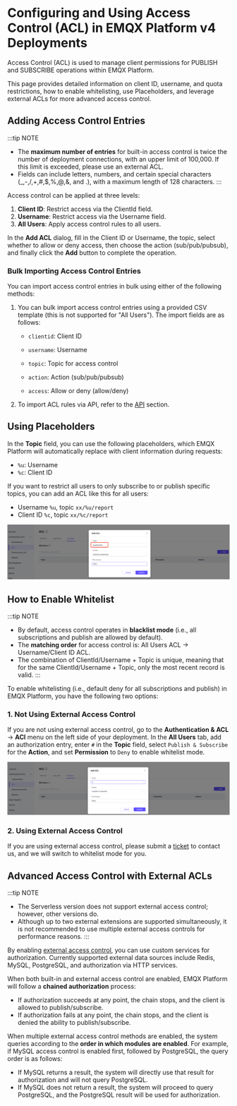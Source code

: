 # Configuring and Using Access Control (ACL) in EMQX Platform v4 Deployments

Access Control (ACL) is used to manage client permissions for PUBLISH and SUBSCRIBE operations within EMQX Platform.

This page provides detailed information on client ID, username, and quota restrictions, how to enable whitelisting, use Placeholders, and leverage external ACLs for more advanced access control.

## Adding Access Control Entries

:::tip NOTE

- The **maximum number of entries** for built-in access control is twice the number of deployment connections, with an upper limit of 100,000. If this limit is exceeded, please use an external ACL.
- Fields can include letters, numbers, and certain special characters (_,-,/,+,#,$,%,@,&, and .), with a maximum length of 128 characters.
:::

Access control can be applied at three levels:

1. **Client ID**: Restrict access via the ClientId field.
2. **Username**: Restrict access via the Username field.
3. **All Users**: Apply access control rules to all users.

In the **Add ACL** dialog, fill in the Client ID or Username, the topic, select whether to allow or deny access, then choose the action (sub/pub/pubsub), and finally click the **Add** button to complete the operation.

### Bulk Importing Access Control Entries

You can import access control entries in bulk using either of the following methods:

1. You can bulk import access control entries using a provided CSV template (this is not supported for "All Users"). The import fields are as follows:

   - `clientid`: Client ID

   - `username`: Username

   - `topic`: Topic for access control

   - `action`: Action (sub/pub/pubsub)

   - `access`: Allow or deny (allow/deny)


2. To import ACL rules via API, refer to the [API](../api/acl.md) section.

## Using Placeholders

In the **Topic** field, you can use the following placeholders, which EMQX Platform will automatically replace with client information during requests:

- `%u`: Username
- `%c`: Client ID

If you want to restrict all users to only subscribe to or publish specific topics, you can add an ACL like this for all users:

- Username `%u`, topic `xx/%u/report`
- Client ID `%c`, topic `xx/%c/report`

![add_acl](./_assets/add_acl_placeholder.png)

## How to Enable Whitelist

:::tip NOTE

- By default, access control operates in **blacklist mode** (i.e., all subscriptions and publish are allowed by default).
- The **matching order** for access control is: All Users ACL -> Username/Client ID ACL.
- The combination of ClientId/Username + Topic is unique, meaning that for the same ClientId/Username + Topic, only the most recent record is valid.
:::

To enable whitelisting (i.e., default deny for all subscriptions and publish) in EMQX Platform, you have the following two options:

### 1. Not Using External Access Control

If you are not using external access control, go to the **Authentication & ACL** -> **ACl** menu on the left side of your deployment. In the **All Users** tab, add an authorization entry, enter `#` in the **Topic** field, select `Publish & Subscribe` for the **Action**, and set **Permission** to `Deny` to enable whitelist mode.

![add_acl](./_assets/acl_deny_all.png)

### 2. Using External Access Control

If you are using external access control, please submit a [ticket](../feature/tickets.md) to contact us, and we will switch to whitelist mode for you.

## Advanced Access Control with External ACLs

:::tip NOTE

- The Serverless version does not support external access control; however, other versions do.
- Although up to two external extensions are supported simultaneously, it is not recommended to use multiple external access controls for performance reasons.
:::

By enabling [external access control](../deployments/acl_dedicated.md), you can use custom services for authorization. Currently supported external data sources include Redis, MySQL, PostgreSQL, and authorization via HTTP services.

When both built-in and external access control are enabled, EMQX Platform will follow a **chained authorization** process:

- If authorization succeeds at any point, the chain stops, and the client is allowed to publish/subscribe.
- If authorization fails at any point, the chain stops, and the client is denied the ability to publish/subscribe.

When multiple external access control methods are enabled, the system queries according to the **order in which modules are enabled**. For example, if MySQL access control is enabled first, followed by PostgreSQL, the query order is as follows:

- If MySQL returns a result, the system will directly use that result for authorization and will not query PostgreSQL.
- If MySQL does not return a result, the system will proceed to query PostgreSQL, and the PostgreSQL result will be used for authorization.
